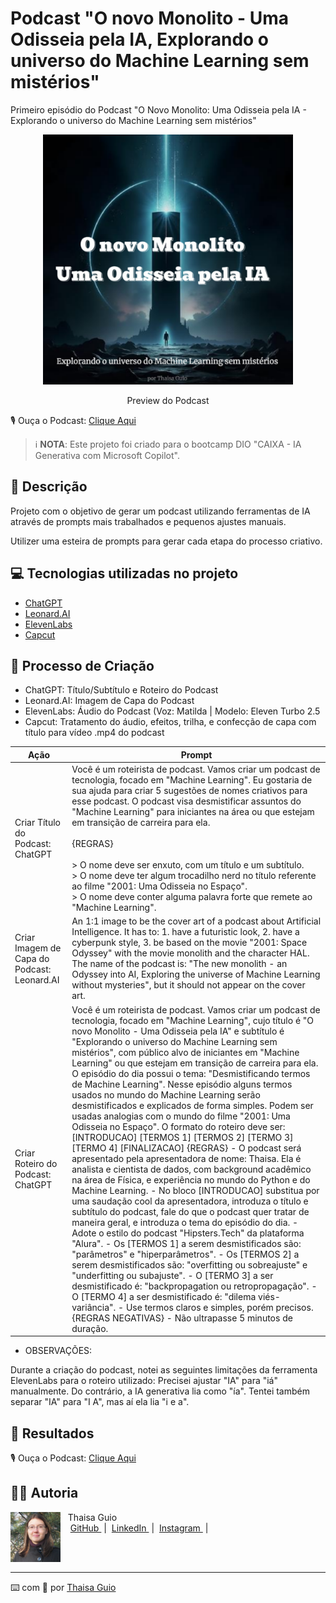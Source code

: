 # Podcast "O novo Monolito - Uma Odisseia pela IA, Explorando o universo do Machine Learning sem mistérios"

Primeiro episódio do Podcast "O Novo Monolito: Uma Odisseia pela IA - Explorando o universo do Machine Learning sem mistérios"

<p align="center">
<img 
    src="./assets/cover_podcast_spotify.png"
    width="400"
/>
</p>

<p align="center">
    Preview do Podcast
</p>

🎙️ Ouça o Podcast: [Clique Aqui](output/podcast_o_novo_monolito_uma_odisseia_pela_ia.mp4) 

 > ℹ️ **NOTA**: Este projeto foi criado para o bootcamp DIO "CAIXA - IA Generativa com Microsoft Copilot".

## 📒 Descrição

Projeto com o objetivo de gerar um podcast utilizando ferramentas de IA através de prompts mais trabalhados e pequenos ajustes manuais.

Utilizer uma esteira de prompts para gerar cada etapa do processo criativo.

## 💻 Tecnologias utilizadas no projeto

- [ChatGPT](https://chat.openai.com/) 
- [Leonard.AI](https://leonardo.ai/)
- [ElevenLabs](https://beta.elevenlabs.io/)
- [Capcut](https://www.capcut.com/pt-br/)

## 🧐 Processo de Criação

- ChatGPT: Título/Subtítulo e Roteiro do Podcast
- Leonard.AI: Imagem de Capa do Podcast 
- ElevenLabs: Áudio do Podcast (Voz: Matilda | Modelo: Eleven Turbo 2.5
- Capcut: Tratamento do áudio, efeitos, trilha, e confecção de capa com título para vídeo .mp4 do podcast

| Ação | Prompt |
| --- | --- |
| Criar Título do Podcast: ChatGPT | Você é um roteirista de podcast. Vamos criar um podcast de tecnologia, focado em "Machine Learning". Eu gostaria de sua ajuda para criar 5 sugestões de nomes criativos para esse podcast. O podcast visa desmistificar assuntos do "Machine Learning" para iniciantes na área ou que estejam em transição de carreira para ela. <br> <br> {REGRAS} <br> <br> > O nome deve ser enxuto, com um título e um subtítulo. <br>  > O nome deve ter algum trocadilho nerd no título referente ao filme "2001: Uma Odisseia no Espaço". <br> > O nome deve conter alguma palavra forte que remete ao "Machine Learning".|
| Criar Imagem de Capa do Podcast: Leonard.AI | An 1:1 image to be the cover art of a podcast about Artificial Intelligence. It has to: 1. have a futuristic look, 2. have a cyberpunk style, 3. be based on the movie "2001: Space Odyssey" with the movie monolith and the character HAL. The name of the podcast is: "The new monolith - an Odyssey into AI, Exploring the universe of Machine Learning without mysteries", but it should not appear on the cover art.|
| Criar Roteiro do Podcast: ChatGPT | Você é um roteirista de podcast. Vamos criar um podcast de tecnologia, focado em "Machine Learning", cujo título é "O novo Monolito - Uma Odisseia pela IA" e subtítulo é "Explorando o universo do Machine Learning sem mistérios", com público alvo de iniciantes em "Machine Learning" ou que estejam em transição de carreira para ela. O episódio do dia possui o tema: "Desmistificando termos de Machine Learning". Nesse episódio alguns termos usados no mundo do Machine Learning serão desmistificados e explicados de forma simples. Podem ser usadas analogias com o mundo do filme "2001: Uma Odisseia no Espaço".  O formato do roteiro deve ser: [INTRODUCAO] [TERMOS 1] [TERMOS 2] [TERMO 3] [TERMO 4] [FINALIZACAO]  {REGRAS} - O podcast será apresentado pela apresentadora de nome: Thaisa. Ela é analista e cientista de dados, com background acadêmico na área de Física, e experiência no mundo do Python e do Machine Learning. - No bloco [INTRODUCAO] substitua por uma saudação cool da apresentadora, introduza o título e subtítulo do podcast, fale do que o podcast quer tratar de maneira geral, e introduza o tema do episódio do dia. - Adote o estilo do podcast "Hipsters.Tech" da plataforma "Alura". - Os [TERMOS 1] a serem desmistificados são: "parâmetros" e "hiperparâmetros". - Os [TERMOS 2] a serem desmistificados são: "overfitting ou sobreajuste" e "underfitting ou subajuste". - O [TERMO 3] a ser desmistificado é: "backpropagation ou retropropagação". - O [TERMO 4] a ser desmistificado é: "dilema viés-variância". - Use termos claros e simples, porém precisos. {REGRAS NEGATIVAS} - Não ultrapasse 5 minutos de duração.|

- OBSERVAÇÕES:

Durante a criação do podcast, notei as seguintes limitações da ferramenta ElevenLabs para o roteiro utilizado:
Precisei ajustar "IA" para "iá" manualmente. Do contrário, a IA generativa lia como "ía". Tentei também separar "IA" para "I A", mas aí ela lia "i e a".

## 🚀 Resultados

🎙️ Ouça o Podcast: [Clique Aqui](output/podcast_o_novo_monolito_uma_odisseia_pela_ia.mp4) 

## 👨‍💻 Autoria

<p>
    <img 
      align=left 
      margin=10 
      width=80 
      src="/images/thaisa-guio.png"
    />
    <p>&nbsp&nbsp&nbspThaisa Guio<br>
    &nbsp&nbsp&nbsp
    <a 
        href="https://github.com/thaisaguio">
        GitHub
    </a>
    &nbsp;|&nbsp;
    <a 
        href="https://www.linkedin.com/thaisa-guio/">
        LinkedIn
    </a>
    &nbsp;|&nbsp;
    <a 
        href="https://www.instagram.com/thaisaguio">
        Instagram
    </a>
    &nbsp;|&nbsp;</p>
</p>
<br/><br/>
<p>

---

⌨️ com 💜 por [Thaisa Guio](https://github.com/thaisaguio)
